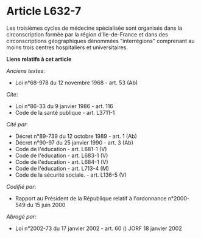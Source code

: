 # Article L632-7

Les troisièmes cycles de médecine spécialisée sont organisés dans la circonscription formée par la région d'Ile-de-France et
dans des circonscriptions géographiques dénommées "interrégions" comprenant au moins trois centres hospitaliers et
universitaires.

**Liens relatifs à cet article**

_Anciens textes_:

  - Loi n°68-978 du 12 novembre 1968 - art. 53 (Ab)

_Cite_:

  - Loi n°86-33 du 9 janvier 1986 - art. 116
  - Code de la santé publique - art. L3711-1

_Cité par_:

  - Décret n°89-739 du 12 octobre 1989 - art. 1 (Ab)
  - Décret n°90-97 du 25 janvier 1990 - art. 3 (Ab)
  - Code de l'éducation - art. L681-1 (V)
  - Code de l'éducation - art. L683-1 (V)
  - Code de l'éducation - art. L684-1 (V)
  - Code de l'éducation - art. L713-4 (M)
  - Code de la sécurité sociale. - art. L136-5 (V)

_Codifié par_:

  - Rapport au Président de la République relatif à l'ordonnance n°2000-549 du 15 juin 2000

_Abrogé par_:

  - Loi n°2002-73 du 17 janvier 2002 - art. 60 () JORF 18 janvier 2002

